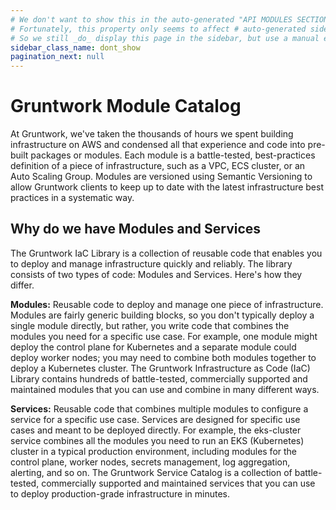 ```yaml
---
# We don't want to show this in the auto-generated "API MODULES SECTION".
# Fortunately, this property only seems to affect # auto-generated sidebar items.
# So we still _do_ display this page in the sidebar, but use a manual entry.
sidebar_class_name: dont_show
pagination_next: null
---
```


# Gruntwork Module Catalog

At Gruntwork, we've taken the thousands of hours we spent building infrastructure on AWS and condensed all that experience and code into pre-built packages or modules. Each module is a battle-tested, best-practices definition of a piece of infrastructure, such as a VPC, ECS cluster, or an Auto Scaling Group. Modules are versioned using Semantic Versioning to allow Gruntwork clients to keep up to date with the latest infrastructure best practices in a systematic way.

## Why do we have Modules and Services

The Gruntwork IaC Library is a collection of reusable code that enables you to deploy and manage infrastructure quickly and reliably. The library consists of two types of code: Modules and Services. Here's how they differ.

**Modules:** Reusable code to deploy and manage one piece of infrastructure. Modules are fairly generic building blocks, so you don't typically deploy a single module directly, but rather, you write code that combines the modules you need for a specific use case. For example, one module might deploy the control plane for Kubernetes and a separate module could deploy worker nodes; you may need to combine both modules together to deploy a Kubernetes cluster. The Gruntwork Infrastructure as Code (IaC) Library contains hundreds of battle-tested, commercially supported and maintained modules that you can use and combine in many different ways.

**Services:** Reusable code that combines multiple modules to configure a service for a specific use case. Services are designed for specific use cases and meant to be deployed directly. For example, the eks-cluster service combines all the modules you need to run an EKS (Kubernetes) cluster in a typical production environment, including modules for the control plane, worker nodes, secrets management, log aggregation, alerting, and so on. The Gruntwork Service Catalog is a collection of battle-tested, commercially supported and maintained services that you can use to deploy production-grade infrastructure in minutes.
